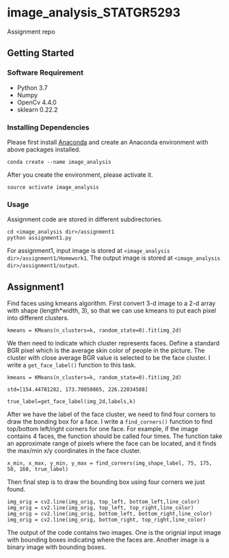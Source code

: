 # image_analysis_STATGR5293
Assignment repo

## Getting Started
### Software Requirement
- Python 3.7
- Numpy
- OpenCv 4.4.0
- sklearn 0.22.2

### Installing Dependencies
Please first install [Anaconda](https://anaconda.org) and create an Anaconda environment with above packages installed.
```
conda create --name image_analysis 
```

After you create the environment, please activate it.
```
source activate image_analysis
```

### Usage
Assignment code are stored in different subdirectories. 
```
cd <image_analysis dir>/assignment1
python assignment1.py
```

For assignment1, input image is stored at ```<image_analysis dir>/assignment1/Homework1```. The output image is stored at ```<image_analysis dir>/assignment1/output```.

## Assignment1
Find faces using kmeans algorithm. First convert 3-d image to a 2-d array with shape (length*width, 3), so that we can use kmeans to put each pixel into different clusters.
```
kmeans = KMeans(n_clusters=k, random_state=0).fit(img_2d)
```

We then need to indicate which cluster represents faces. Define a standard BGR pixel which is the average skin color of people in the picture. The cluster with close average BGR value is selected to be the face cluster. I write a ```get_face_label()``` function to this task.
```
kmeans = KMeans(n_clusters=k, random_state=0).fit(img_2d)

std=[154.44781282, 173.70050865, 226.22034588]

true_label=get_face_label(img_2d,labels,k)
```
After we have the label of the face cluster, we need to find four corners to draw the bonding box for a face. I write a ```find_corners()``` function to find top/bottom left/right corners for one face. For example, if the image contains 4 faces, the function should be called four times. The function take an approximate range of pixels where the face can be located, and it finds the max/min x/y coordinates in the face cluster. 
```
x_min, x_max, y_min, y_max = find_corners(img_shape_label, 75, 175, 50, 160, true_label)
```
Then final step is to draw the bounding box using four corners we just found.
```
img_orig = cv2.line(img_orig, top_left, bottom_left,line_color)
img_orig = cv2.line(img_orig, top_left, top_right,line_color)
img_orig = cv2.line(img_orig, bottom_left, bottom_right,line_color)
img_orig = cv2.line(img_orig, bottom_right, top_right,line_color)
```

The output of the code contains two images. One is the orignial input image with bounding boxes indicating where the faces are. Another image is a binary image with bounding boxes. 


